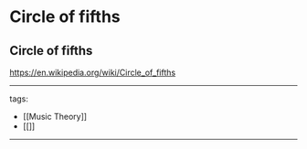 # Circle of fifths


## Circle of fifths
https://en.wikipedia.org/wiki/Circle_of_fifths



---
tags:
  - [[Music Theory]]
  - [[]]
---
